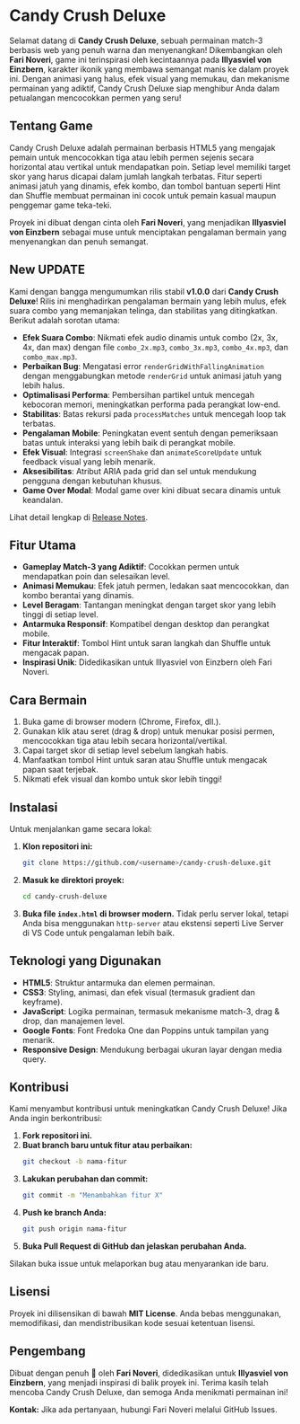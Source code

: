 # Candy Crush Deluxe

Selamat datang di **Candy Crush Deluxe**, sebuah permainan match-3 berbasis web yang penuh warna dan menyenangkan! Dikembangkan oleh **Fari Noveri**, game ini terinspirasi oleh kecintaannya pada **Illyasviel von Einzbern**, karakter ikonik yang membawa semangat manis ke dalam proyek ini. Dengan animasi yang halus, efek visual yang memukau, dan mekanisme permainan yang adiktif, Candy Crush Deluxe siap menghibur Anda dalam petualangan mencocokkan permen yang seru!

## Tentang Game

Candy Crush Deluxe adalah permainan berbasis HTML5 yang mengajak pemain untuk mencocokkan tiga atau lebih permen sejenis secara horizontal atau vertikal untuk mendapatkan poin. Setiap level memiliki target skor yang harus dicapai dalam jumlah langkah terbatas. Fitur seperti animasi jatuh yang dinamis, efek kombo, dan tombol bantuan seperti Hint dan Shuffle membuat permainan ini cocok untuk pemain kasual maupun penggemar game teka-teki.

Proyek ini dibuat dengan cinta oleh **Fari Noveri**, yang menjadikan **Illyasviel von Einzbern** sebagai muse untuk menciptakan pengalaman bermain yang menyenangkan dan penuh semangat.


## New UPDATE 

Kami dengan bangga mengumumkan rilis stabil **v1.0.0** dari **Candy Crush Deluxe**! Rilis ini menghadirkan pengalaman bermain yang lebih mulus, efek suara combo yang memanjakan telinga, dan stabilitas yang ditingkatkan. Berikut adalah sorotan utama:

- **Efek Suara Combo**: Nikmati efek audio dinamis untuk combo (2x, 3x, 4x, dan max) dengan file `combo_2x.mp3`, `combo_3x.mp3`, `combo_4x.mp3`, dan `combo_max.mp3`.
- **Perbaikan Bug**: Mengatasi error `renderGridWithFallingAnimation` dengan menggabungkan metode `renderGrid` untuk animasi jatuh yang lebih halus.
- **Optimalisasi Performa**: Pembersihan partikel untuk mencegah kebocoran memori, meningkatkan performa pada perangkat low-end.
- **Stabilitas**: Batas rekursi pada `processMatches` untuk mencegah loop tak terbatas.
- **Pengalaman Mobile**: Peningkatan event sentuh dengan pemeriksaan batas untuk interaksi yang lebih baik di perangkat mobile.
- **Efek Visual**: Integrasi `screenShake` dan `animateScoreUpdate` untuk feedback visual yang lebih menarik.
- **Aksesibilitas**: Atribut ARIA pada grid dan sel untuk mendukung pengguna dengan kebutuhan khusus.
- **Game Over Modal**: Modal game over kini dibuat secara dinamis untuk keandalan.

Lihat detail lengkap di [Release Notes](https://github.com/FariNoveri/candy-crush-deluxe/releases/).


## Fitur Utama

- **Gameplay Match-3 yang Adiktif**: Cocokkan permen untuk mendapatkan poin dan selesaikan level.
- **Animasi Memukau**: Efek jatuh permen, ledakan saat mencocokkan, dan kombo berantai yang dinamis.
- **Level Beragam**: Tantangan meningkat dengan target skor yang lebih tinggi di setiap level.
- **Antarmuka Responsif**: Kompatibel dengan desktop dan perangkat mobile.
- **Fitur Interaktif**: Tombol Hint untuk saran langkah dan Shuffle untuk mengacak papan.
- **Inspirasi Unik**: Didedikasikan untuk Illyasviel von Einzbern oleh Fari Noveri.

## Cara Bermain

1. Buka game di browser modern (Chrome, Firefox, dll.).
2. Gunakan klik atau seret (drag & drop) untuk menukar posisi permen, mencocokkan tiga atau lebih secara horizontal/vertikal.
3. Capai target skor di setiap level sebelum langkah habis.
4. Manfaatkan tombol Hint untuk saran atau Shuffle untuk mengacak papan saat terjebak.
5. Nikmati efek visual dan kombo untuk skor lebih tinggi!

## Instalasi

Untuk menjalankan game secara lokal:

1. **Klon repositori ini:**
   ```bash
   git clone https://github.com/<username>/candy-crush-deluxe.git
   ```

2. **Masuk ke direktori proyek:**
   ```bash
   cd candy-crush-deluxe
   ```

3. **Buka file `index.html` di browser modern.** Tidak perlu server lokal, tetapi Anda bisa menggunakan `http-server` atau ekstensi seperti Live Server di VS Code untuk pengalaman lebih baik.

## Teknologi yang Digunakan

- **HTML5**: Struktur antarmuka dan elemen permainan.
- **CSS3**: Styling, animasi, dan efek visual (termasuk gradient dan keyframe).
- **JavaScript**: Logika permainan, termasuk mekanisme match-3, drag & drop, dan manajemen level.
- **Google Fonts**: Font Fredoka One dan Poppins untuk tampilan yang menarik.
- **Responsive Design**: Mendukung berbagai ukuran layar dengan media query.

## Kontribusi

Kami menyambut kontribusi untuk meningkatkan Candy Crush Deluxe! Jika Anda ingin berkontribusi:

1. **Fork repositori ini.**
2. **Buat branch baru untuk fitur atau perbaikan:**
   ```bash
   git checkout -b nama-fitur
   ```
3. **Lakukan perubahan dan commit:**
   ```bash
   git commit -m "Menambahkan fitur X"
   ```
4. **Push ke branch Anda:**
   ```bash
   git push origin nama-fitur
   ```
5. **Buka Pull Request di GitHub dan jelaskan perubahan Anda.**

Silakan buka issue untuk melaporkan bug atau menyarankan ide baru.

## Lisensi

Proyek ini dilisensikan di bawah **MIT License**. Anda bebas menggunakan, memodifikasi, dan mendistribusikan kode sesuai ketentuan lisensi.

## Pengembang

Dibuat dengan penuh 💖 oleh **Fari Noveri**, didedikasikan untuk **Illyasviel von Einzbern**, yang menjadi inspirasi di balik proyek ini. Terima kasih telah mencoba Candy Crush Deluxe, dan semoga Anda menikmati permainan ini!

**Kontak:** Jika ada pertanyaan, hubungi Fari Noveri melalui GitHub Issues.
